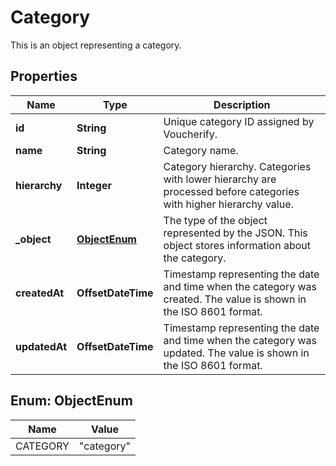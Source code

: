 

# Category

This is an object representing a category.

## Properties

| Name | Type | Description |
|------------ | ------------- | ------------- |
|**id** | **String** | Unique category ID assigned by Voucherify. |
|**name** | **String** | Category name. |
|**hierarchy** | **Integer** | Category hierarchy. Categories with lower hierarchy are processed before categories with higher hierarchy value. |
|**_object** | [**ObjectEnum**](#ObjectEnum) | The type of the object represented by the JSON. This object stores information about the category. |
|**createdAt** | **OffsetDateTime** | Timestamp representing the date and time when the category was created. The value is shown in the ISO 8601 format. |
|**updatedAt** | **OffsetDateTime** | Timestamp representing the date and time when the category was updated. The value is shown in the ISO 8601 format. |



## Enum: ObjectEnum

| Name | Value |
|---- | -----|
| CATEGORY | &quot;category&quot; |



